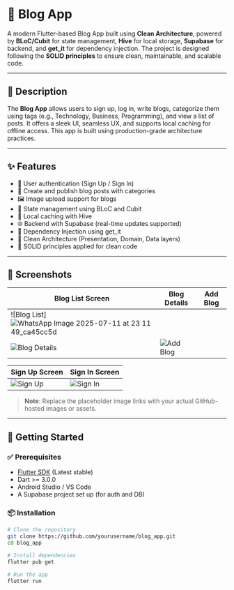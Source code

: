 # 📱 Blog App

A modern Flutter-based Blog App built using **Clean Architecture**, powered by **BLoC/Cubit** for state management, **Hive** for local storage, **Supabase** for backend, and **get_it** for dependency injection. The project is designed following the **SOLID principles** to ensure clean, maintainable, and scalable code.

---

## 📝 Description

The **Blog App** allows users to sign up, log in, write blogs, categorize them using tags (e.g., Technology, Business, Programming), and view a list of posts. It offers a sleek UI, seamless UX, and supports local caching for offline access. This app is built using production-grade architecture practices.

---

## ✨ Features

- 🔐 User authentication (Sign Up / Sign In)
- 📝 Create and publish blog posts with categories
- 🖼️ Image upload support for blogs
- 🧠 State management using BLoC and Cubit
- 💾 Local caching with Hive
- 🌐 Backend with Supabase (real-time updates supported)
- 🧰 Dependency Injection using get_it
- 🧱 Clean Architecture (Presentation, Domain, Data layers)
- 🧼 SOLID principles applied for clean code

---

## 📸 Screenshots

| Blog List Screen | Blog Details | Add Blog |
|------------------|--------------|----------|
| ![Blog List] ![WhatsApp Image 2025-07-11 at 23 11 49_ca45cc5d](https://github.com/user-attachments/assets/da6540da-8cd1-4f09-a168-5ba64b94cf6a)
| ![Blog Details](https://github.com/yourusername/blog_app/assets/preview_blog_detail.jpg) | ![Add Blog](https://github.com/yourusername/blog_app/assets/preview_add_blog.jpg) |

| Sign Up Screen | Sign In Screen |
|----------------|----------------|
| ![Sign Up](https://github.com/yourusername/blog_app/assets/preview_signup.jpg) | ![Sign In](https://github.com/yourusername/blog_app/assets/preview_signin.jpg) |

> **Note**: Replace the placeholder image links with your actual GitHub-hosted images or assets.

---

## 🚀 Getting Started

### ✅ Prerequisites

- [Flutter SDK](https://flutter.dev/docs/get-started/install) (Latest stable)
- Dart >= 3.0.0
- Android Studio / VS Code
- A Supabase project set up (for auth and DB)

### 📦 Installation

```bash
# Clone the repository
git clone https://github.com/yourusername/blog_app.git
cd blog_app

# Install dependencies
flutter pub get

# Run the app
flutter run


